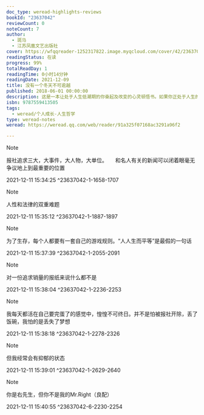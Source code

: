 ```yaml
---
doc_type: weread-highlights-reviews
bookId: "23637042"
reviewCount: 0
noteCount: 7
author:
  - 斑马
  - 江苏凤凰文艺出版社
cover: https://wfqqreader-1252317822.image.myqcloud.com/cover/42/23637042/t7_23637042.jpg
readingStatus: 在读
progress: 99%
totalReadDay: 1
readingTime: 0小时14分钟
readingDate: 2021-12-09
title: 没有一个冬天不可逾越
published: 2018-06-01 00:00:00
description: 这是一本让处于人生低潮期的你奋起及改变的心灵顿悟书。如果你正处于人生的低潮期，如果你正迷茫地不知如何走出绝望的生活，如果你与周围的人相比，总觉得自己是个loser，……那么，本书会让你远离迷茫、纠结、绝望，通过自己的努力走出人生的“冬天”。作者斑马的文笔犀利又通透，一针见血地解读职场疑难，情感困惑，帮助万千年轻人撕掉生活假面，勇敢追求新生。读她的文章，酣畅淋漓的同时还能得到切实的成长。不毒舌、不鸡汤、不说教，用真实的语言写生活，用犀利的观点谈热点。斑马的文章会让你相信：那些曾在你的世界中肆虐的狂风，最终都会化作阵阵清风徐来。
isbn: 9787559413505
tags:
  - weread/个人成长-人生哲学
type: weread-notes
weread: https://weread.qq.com/web/reader/91a325f07168ac3291a96f2

---
```





> [!NOTE] 
> 报社追求三大，大事件，大人物，大单位。　　和名人有关的新闻可以闭着眼毫无争议地上到最重要的位置
> 
> 2021-12-11 15:34:25 ^23637042-1-1658-1707

> [!NOTE] 
> 人性和法律的双重难题
> 
> 2021-12-11 15:35:12 ^23637042-1-1887-1897

> [!NOTE] 
> 为了生存，每个人都要有一套自己的游戏规则。“人人生而平等”是最假的一句话
> 
> 2021-12-11 15:37:39 ^23637042-1-2055-2091

> [!NOTE] 
> 对一份追求销量的报纸来说什么都不是
> 
> 2021-12-11 15:38:04 ^23637042-1-2236-2253

> [!NOTE] 
> 我每天都活在自己要完蛋了的感觉中，惶惶不可终日。并不是怕被报社开除，丢了饭碗，我怕的是丢失了梦想
> 
> 2021-12-11 15:38:18 ^23637042-1-2278-2326

> [!NOTE] 
> 但我经常会有抑郁的状态
> 
> 2021-12-11 15:39:01 ^23637042-1-2629-2640











> [!NOTE] 
> 你是右先生，但你不是我的Mr.Right（良配）
> 
> 2021-12-11 15:40:55 ^23637042-6-2230-2254

